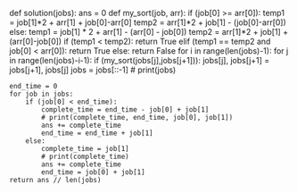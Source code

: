 def solution(jobs):
    ans = 0
    def my_sort(job, arr):
        if (job[0] >= arr[0]):
            temp1 = job[1]*2 + arr[1] + job[0]-arr[0]
            temp2 = arr[1]*2 + job[1] - (job[0]-arr[0])
        else:
            temp1 = job[1] * 2 + arr[1] - (arr[0] - job[0])
            temp2 = arr[1]*2 + job[1] + (arr[0]-job[0])
        if (temp1 < temp2):
            return True
        elif (temp1 == temp2 and job[0] < arr[0]):
            return True
        else:
            return False
    for i in range(len(jobs)-1):
        for j in range(len(jobs)-i-1):
            if (my_sort(jobs[j],jobs[j+1])):
                jobs[j], jobs[j+1] = jobs[j+1], jobs[j]
    jobs = jobs[::-1]
    # print(jobs)
    
    end_time = 0
    for job in jobs:
        if (job[0] < end_time):
            complete_time = end_time - job[0] + job[1]
            # print(complete_time, end_time, job[0], job[1])
            ans += complete_time
            end_time = end_time + job[1]
        else:
            complete_time = job[1]
            # print(complete_time)
            ans += complete_time
            end_time = job[0] + job[1]
    return ans // len(jobs)
                
